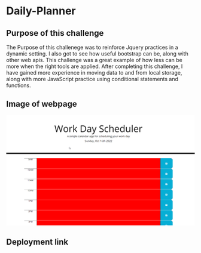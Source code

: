 # Daily-Planner

## Purpose of this challenge
The Purpose of this challenege was to reinforce Jquery practices in a dynamic setting. I also got to see how useful bootstrap can be, along with other web apis. This challenge was a great example of how less can be more when the right tools are applied. After completing this challenge, I have gained more experience in moving data to and from local storage, along with more JavaScript practice using conditional statements and functions. 

## Image of webpage
 
![Image](./assets/images/Readme%20img.png)

## Deployment link
